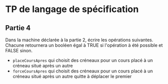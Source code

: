 TP de langage de spécification
==============================

Partie 4
--------

Dans la machine déclarée à la partie 2, écrire les opérations suivantes. Chacune retournera un booléen égal à TRUE si l'opération à été possible et FALSE sinon.

- `placeCoursApres` qui choisit des créneaux pour un cours placé à un créneau situé après un autre
- `forceCoursApres` qui choisit des créneaux pour un cours placé à un créneau situé après un autre quitte à déplacer le premier
